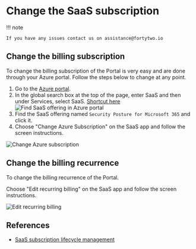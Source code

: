 # Change the SaaS subscription

!!! note

    If you have any issues contact us on assistance@fortytwo.io

## Change the billing subscription

To change the billing subscription of the Portal is very easy and are done through your Azure portal. Follow the steps below to change at any point.

1. Go to the [Azure portal](https://portal.azure.com/#home).
2. In the global search box at the top of the page, enter SaaS and then under Services, select SaaS. [Shortcut here](https://portal.azure.com/#view/HubsExtension/BrowseResourceBlade/resourceType/Microsoft.SaaS%2Fresources)
![Find SaaS offering in Azure portal](https://learn.microsoft.com/en-us/marketplace/media/saas-subscription-lifecycle-management/global-search-window.png)
3. Find the SaaS offering named ```Security Posture for Microsoft 365``` and click it.
4. Choose "Change Azure Subscription" on the SaaS app and follow the screen instructions.

![Change Azure subscription](media/03b_changesubscription.png)

## Change the billing recurrence

To change the billing recurrence of the Portal.

Choose "Edit recurring billing" on the SaaS app and follow the screen instructions.

![Edit recurring billing](media/03b_changesubscription-1.png)

## References

- [SaaS subscription lifecycle management](https://learn.microsoft.com/en-us/marketplace/saas-subscription-lifecycle-management)
